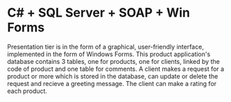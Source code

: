 # C# + SQL Server + SOAP + Win Forms

Presentation tier is in the form of a graphical, user-friendly interface, implemented in the form of Windows Forms. This product application's 
database contains 3 tables, one for products, one for clients, linked by the code of product and one table for comments. A client makes a request 
for a product or more which is stored in the database, can update or delete the request and recieve a greeting message. The client can make a rating for each product.
